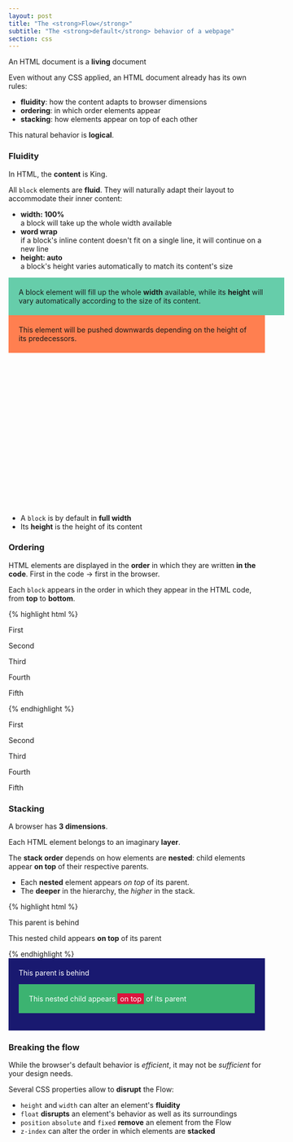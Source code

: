 ```yaml
---
layout: post
title: "The <strong>Flow</strong>"
subtitle: "The <strong>default</strong> behavior of a webpage"
section: css
---
```


An HTML document is a **living** document

Even without any CSS applied, an HTML document already has its own rules:

* **fluidity**: how the content adapts to browser dimensions
* **ordering**: in which order elements appear
* **stacking**: how elements appear on top of each other

This natural behavior is **logical**.

### Fluidity

In HTML, the **content** is King.

All `block` elements are **fluid**. They will naturally adapt their layout to accommodate their inner content:

* **width: 100%**  
a block will take up the whole width available
* **word wrap**  
if a block's inline content doesn't fit on a single line, it will continue on a new line
* **height: auto**  
a block's height varies automatically to match its content's size

<div class="result" id="result-fluidity">
  <div>
    A block element will fill up the whole <strong>width</strong> available, while its <strong>height</strong> will vary automatically according to the size of its content.
  </div>
  <div>
    This element will be pushed downwards depending on the height of its predecessors.
  </div>
</div>

<style type="text/css">
#result-fluidity{ height: 450px; max-width: 800px;}
#result-fluidity div{ background: coral; padding: 20px;}
#result-fluidity div:first-child{ background: mediumaquamarine; animation: expand 3s alternate infinite both;}

@keyframes expand{
  0%  { width: 100%;}
  100%{ min-width: 100px; width: 50%;}
}
</style>

* A `block` is by default in **full width**
* Its **height** is the height of its content

### Ordering

HTML elements are displayed in the **order** in which they are written **in the code**.
First in the code -> first in the browser.

Each <code>block</code> appears in the order in which they appear in the HTML code, from <strong>top</strong> to <strong>bottom</strong>.

{% highlight html %}
<p>First</p>
<p>Second</p>
<p>Third</p>
<p>Fourth</p>
<p>Fifth</p>
{% endhighlight %}

<div class="result">
  <p>First</p>
  <p>Second</p>
  <p>Third</p>
  <p>Fourth</p>
  <p>Fifth</p>
</div>

### Stacking

A browser has **3 dimensions**.

Each HTML element belongs to an imaginary **layer**.

The **stack order** depends on how elements are **nested**: child elements appear **on top** of their respective parents.

* Each **nested** element appears _on top_ of its parent.
* The **deeper** in the hierarchy, the _higher_ in the stack.

{% highlight html %}
<div>
  This parent is behind
  <p>
    This nested child appears <strong>on top</strong> of its parent
  </p>
</div>
{% endhighlight %}

<div class="result">
  <div style="background: midnightblue; color: white; padding: 20px;">
    This parent is behind
    <p style="background: mediumseagreen; padding: 20px;">
      This nested child appears <span style="background: crimson; color: white; padding: 2px 5px;">on top</span> of its parent
    </p>
  </div>
</div>

### Breaking the flow

While the browser's default behavior is _efficient_, it may not be _sufficient_ for your design needs.

Several CSS properties allow to **disrupt** the Flow:

* `height` and `width` can alter an element's **fluidity**
* `float` **disrupts** an element's behavior as well as its surroundings
* `position` `absolute` and `fixed` **remove** an element from the Flow
* `z-index` can alter the order in which elements are **stacked**
